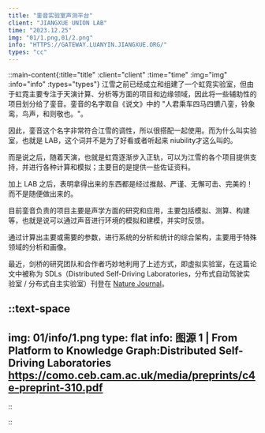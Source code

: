 ```yaml
---
title: "銮音实验室声测平台"
client: "JIANGXUE UNION LAB"
time: "2023.12.25"
img: "01/1.png,01/2.png"
info: "HTTPS://GATEWAY.LUANYIN.JIANGXUE.ORG/"
types: "cc"
---
```


::main-content{:title="title" :client="client" :time="time" :img="img" :info="info" :types="types"}
江雪之前已经成立和组建了一个虹霓实验室，但由于虹霓主要专注于天演计算、分析等方面的项目和边缘领域，因此将一些辅助性的项目划分给了銮音。銮音的名字取自《说文》中的 "人君乘车四马四镳八銮，铃象鸾，鸟声，和则敬也。"。

因此，銮音这个名字非常符合江雪的调性，所以很搭配一起使用。而为什么叫实验室，也就是 LAB，这个词并不是为了好看或者听起来 niubility才这么叫的。

而是说之后，随着天演，也就是虹霓逐渐步入正轨，可以为江雪的各个项目提供支持，并进行各种计算和模拟；主要目的是提供一些佐证资料。

加上 LAB 之后，表明拿得出来的东西都是经过推敲、严谨、无懈可击、完美的！而不是随便做出来的。

目前銮音负责的项目主要是声学方面的研究和应用，主要包括模拟、测算、构建等，也就是说可以通过声音进行环境的模拟和建模，并实时反馈。

通过计算出主要或需要的参数，进行系统的分析和统计的综合架构，主要用于特殊领域的分析和画像。

最近，剑桥的研究团队和合作者巧妙地利用了上述方式，即虚拟实验室，在这篇论文中被称为 SDLs（Distributed Self-Driving Laboratories，分布式自动驾驶实验室 / 分布式自主实验室）刊登在 [Nature Journal](https://www.nature.com/articles/s41467-023-44599-9)。

::text-space
---
img: 01/info/1.png
type: flat
info: 图源 1 | From Platform to Knowledge Graph:Distributed Self-Driving Laboratories <br/> https://como.ceb.cam.ac.uk/media/preprints/c4e-preprint-310.pdf
---
::

::

